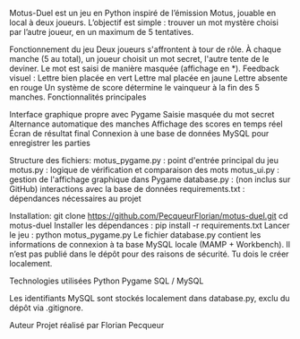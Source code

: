 Motus-Duel est un jeu en Python inspiré de l’émission Motus, jouable en local à deux joueurs.
L’objectif est simple : trouver un mot mystère choisi par l’autre joueur, en un maximum de 5 tentatives.

Fonctionnement du jeu
Deux joueurs s'affrontent à tour de rôle.
À chaque manche (5 au total), un joueur choisit un mot secret, l'autre tente de le deviner.
Le mot est saisi de manière masquée (affichage en *).
Feedback visuel :
Lettre bien placée en vert
Lettre mal placée en jaune
Lettre absente en rouge
Un système de score détermine le vainqueur à la fin des 5 manches.
Fonctionnalités principales

Interface graphique propre avec Pygame
Saisie masquée du mot secret
Alternance automatique des manches
Affichage des scores en temps réel
Écran de résultat final
Connexion à une base de données MySQL pour enregistrer les parties

Structure des fichiers:
motus_pygame.py : point d'entrée principal du jeu
motus.py : logique de vérification et comparaison des mots
motus_ui.py : gestion de l'affichage graphique dans Pygame
database.py : (non inclus sur GitHub) interactions avec la base de données
requirements.txt : dépendances nécessaires au projet

Installation:
git clone https://github.com/PecqueurFlorian/motus-duel.git
cd motus-duel
Installer les dépendances :
pip install -r requirements.txt
Lancer le jeu :
python motus_pygame.py
Le fichier database.py contient les informations de connexion à ta base MySQL locale (MAMP + Workbench).
Il n’est pas publié dans le dépôt pour des raisons de sécurité. Tu dois le créer localement.

Technologies utilisées
Python
Pygame
SQL / MySQL

Les identifiants MySQL sont stockés localement dans database.py, exclu du dépôt via .gitignore.

 Auteur
Projet réalisé par Florian Pecqueur
